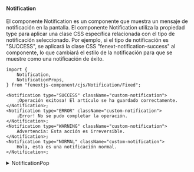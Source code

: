 #### Notification

El componente Notification es un componente que muestra un mensaje de notificación en la pantalla.
El componente Notification utiliza la propiedad type para aplicar una clase CSS específica relacionada con el tipo de notificación seleccionado. Por ejemplo, si el tipo de notificación es "SUCCESS", se aplicará la clase CSS "fenext-notification-success" al componente, lo que cambiará el estilo de la notificación para que se muestre como una notificación de éxito.

```tsx
import {
    Notification,
    NotificationProps,
} from "fenextjs-component/cjs/Notification/Fixed";

<Notification type="SUCCESS" className="custom-notification">
    ¡Operación exitosa! El artículo se ha guardado correctamente.
</Notification>;
<Notification type="ERROR" className="custom-notification">
    ¡Error! No se pudo completar la operación.
</Notification>;
<Notification type="WARNING" className="custom-notification">
    Advertencia: Esta acción es irreversible.
</Notification>;
<Notification type="NORMAL" className="custom-notification">
    Hola, esta es una notificación normal.
</Notification>;
```

<details>
  <summary>NotificationPop</summary>

El componente NotificationPop es un componente que muestra una notificación emergente en la parte superior o inferior de la pantalla. Este componente utiliza el hook useNotification para obtener y controlar el estado de las notificaciones.

```tsx
import {
    NotificationPop,
    NotificationPopProps,
} from "fenextjs-component/cjs/Notification/Pop";
import {
    useNotification,
    useNotificationProps,
} from "fenextjs-hook/cjs/useNotification";
import { RequestResultTypeProps } from "fenextjs-interface/cjs/Request";
const { pop } = useNotification({ time });

const handleShowNotification = () => {
    pop({
        message: "message",
        type: RequestResultTypeProps.OK,
    });
};
<button onClick={handleShowNotification}>Mostrar Notificación</button>;

<NotificationPop
    typePop="top"
    time={5000}
    classNamePop="custom-notification-pop"
    className="custom-notification"
/>;
```

</details>
